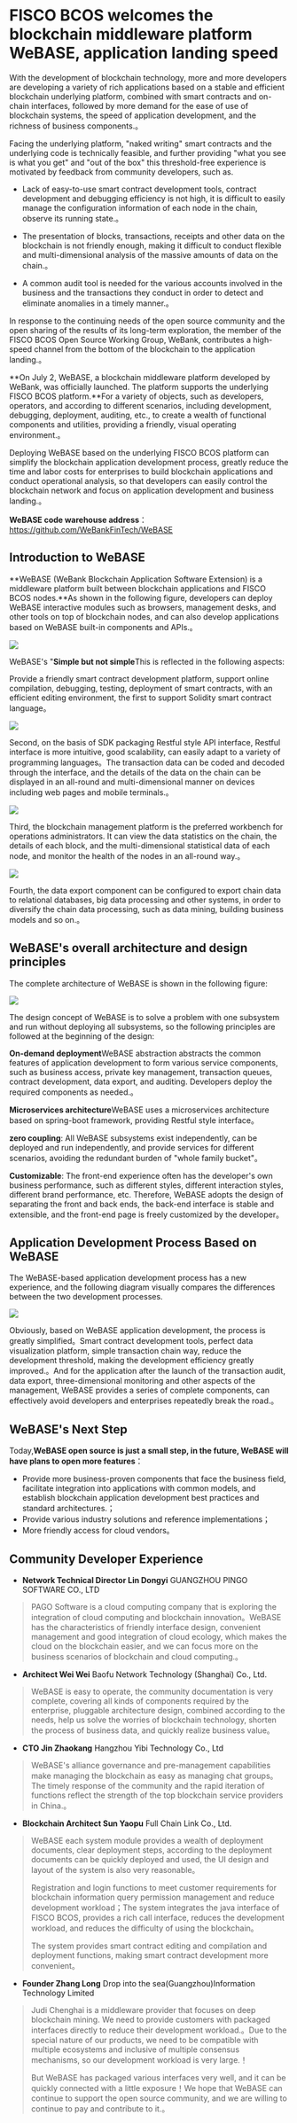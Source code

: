 # FISCO BCOS welcomes the blockchain middleware platform WeBASE, application landing speed

With the development of blockchain technology, more and more developers are developing a variety of rich applications based on a stable and efficient blockchain underlying platform, combined with smart contracts and on-chain interfaces, followed by more demand for the ease of use of blockchain systems, the speed of application development, and the richness of business components.。

Facing the underlying platform, "naked writing" smart contracts and the underlying code is technically feasible, and further providing "what you see is what you get" and "out of the box" this threshold-free experience is motivated by feedback from community developers, such as.

- Lack of easy-to-use smart contract development tools, contract development and debugging efficiency is not high, it is difficult to easily manage the configuration information of each node in the chain, observe its running state.。

- The presentation of blocks, transactions, receipts and other data on the blockchain is not friendly enough, making it difficult to conduct flexible and multi-dimensional analysis of the massive amounts of data on the chain.。

- A common audit tool is needed for the various accounts involved in the business and the transactions they conduct in order to detect and eliminate anomalies in a timely manner.。

In response to the continuing needs of the open source community and the open sharing of the results of its long-term exploration, the member of the FISCO BCOS Open Source Working Group, WeBank, contributes a high-speed channel from the bottom of the blockchain to the application landing.。

**On July 2, WeBASE, a blockchain middleware platform developed by WeBank, was officially launched. The platform supports the underlying FISCO BCOS platform.**For a variety of objects, such as developers, operators, and according to different scenarios, including development, debugging, deployment, auditing, etc., to create a wealth of functional components and utilities, providing a friendly, visual operating environment.。

Deploying WeBASE based on the underlying FISCO BCOS platform can simplify the blockchain application development process, greatly reduce the time and labor costs for enterprises to build blockchain applications and conduct operational analysis, so that developers can easily control the blockchain network and focus on application development and business landing.。

**WeBASE code warehouse address**：https://github.com/WeBankFinTech/WeBASE

## Introduction to WeBASE

**WeBASE (WeBank Blockchain Application Software Extension) is a middleware platform built between blockchain applications and FISCO BCOS nodes.**As shown in the following figure, developers can deploy WeBASE interactive modules such as browsers, management desks, and other tools on top of blockchain nodes, and can also develop applications based on WeBASE built-in components and APIs.。

![](../../../../images/articles/webase_release/IMG_4950.PNG)

WeBASE's "**Simple but not simple**This is reflected in the following aspects:

Provide a friendly smart contract development platform, support online compilation, debugging, testing, deployment of smart contracts, with an efficient editing environment, the first to support Solidity smart contract language。

![](../../../../images/articles/webase_release/IMG_4951.PNG)

Second, on the basis of SDK packaging Restful style API interface, Restful interface is more intuitive, good scalability, can easily adapt to a variety of programming languages。The transaction data can be coded and decoded through the interface, and the details of the data on the chain can be displayed in an all-round and multi-dimensional manner on devices including web pages and mobile terminals.。

![](../../../../images/articles/webase_release/IMG_4952.PNG)

Third, the blockchain management platform is the preferred workbench for operations administrators. It can view the data statistics on the chain, the details of each block, and the multi-dimensional statistical data of each node, and monitor the health of the nodes in an all-round way.。

![](../../../../images/articles/webase_release/IMG_4953.PNG)

Fourth, the data export component can be configured to export chain data to relational databases, big data processing and other systems, in order to diversify the chain data processing, such as data mining, building business models and so on.。

## WeBASE's overall architecture and design principles

The complete architecture of WeBASE is shown in the following figure:

![](../../../../images/articles/webase_release/111.PNG)

The design concept of WeBASE is to solve a problem with one subsystem and run without deploying all subsystems, so the following principles are followed at the beginning of the design:

**On-demand deployment**WeBASE abstraction abstracts the common features of application development to form various service components, such as business access, private key management, transaction queues, contract development, data export, and auditing. Developers deploy the required components as needed.。

**Microservices architecture**WeBASE uses a microservices architecture based on spring-boot framework, providing Restful style interface。

**zero coupling**: All WeBASE subsystems exist independently, can be deployed and run independently, and provide services for different scenarios, avoiding the redundant burden of "whole family bucket"。

**Customizable**: The front-end experience often has the developer's own business performance, such as different styles, different interaction styles, different brand performance, etc. Therefore, WeBASE adopts the design of separating the front and back ends, the back-end interface is stable and extensible, and the front-end page is freely customized by the developer。

## Application Development Process Based on WeBASE

The WeBASE-based application development process has a new experience, and the following diagram visually compares the differences between the two development processes.

![](../../../../images/articles/webase_release/640.jpeg)

Obviously, based on WeBASE application development, the process is greatly simplified。Smart contract development tools, perfect data visualization platform, simple transaction chain way, reduce the development threshold, making the development efficiency greatly improved.。And for the application after the launch of the transaction audit, data export, three-dimensional monitoring and other aspects of the management, WeBASE provides a series of complete components, can effectively avoid developers and enterprises repeatedly break the road.。

## WeBASE's Next Step

Today,**WeBASE open source is just a small step, in the future, WeBASE will have plans to open more features**：

- Provide more business-proven components that face the business field, facilitate integration into applications with common models, and establish blockchain application development best practices and standard architectures.；
- Provide various industry solutions and reference implementations；
- More friendly access for cloud vendors。

## Community Developer Experience

- **Network Technical Director Lin Dongyi** GUANGZHOU PINGO SOFTWARE CO., LTD

> PAGO Software is a cloud computing company that is exploring the integration of cloud computing and blockchain innovation。WeBASE has the characteristics of friendly interface design, convenient management and good integration of cloud ecology, which makes the cloud on the blockchain easier, and we can focus more on the business scenarios of blockchain and cloud computing.。

- **Architect Wei Wei** Baofu Network Technology (Shanghai) Co., Ltd.

> WeBASE is easy to operate, the community documentation is very complete, covering all kinds of components required by the enterprise, pluggable architecture design, combined according to the needs, help us solve the worries of blockchain technology, shorten the process of business data, and quickly realize business value。

- **CTO Jin Zhaokang** Hangzhou Yibi Technology Co., Ltd

> WeBASE's alliance governance and pre-management capabilities make managing the blockchain as easy as managing chat groups。The timely response of the community and the rapid iteration of functions reflect the strength of the top blockchain service providers in China.。

- **Blockchain Architect Sun Yaopu** Full Chain Link Co., Ltd.

> WeBASE each system module provides a wealth of deployment documents, clear deployment steps, according to the deployment documents can be quickly deployed and used, the UI design and layout of the system is also very reasonable。
>
> Registration and login functions to meet customer requirements for blockchain information query permission management and reduce development workload；The system integrates the java interface of FISCO BCOS, provides a rich call interface, reduces the development workload, and reduces the difficulty of using the blockchain。
>
> The system provides smart contract editing and compilation and deployment functions, making smart contract development more convenient。

- **Founder Zhang Long** Drop into the sea(Guangzhou)Information Technology Limited

> Judi Chenghai is a middleware provider that focuses on deep blockchain mining. We need to provide customers with packaged interfaces directly to reduce their development workload.。Due to the special nature of our products, we need to be compatible with multiple ecosystems and inclusive of multiple consensus mechanisms, so our development workload is very large.！
>
> But WeBASE has packaged various interfaces very well, and it can be quickly connected with a little exposure！We hope that WeBASE can continue to support the open source community, and we are willing to continue to pay and contribute to it.。


